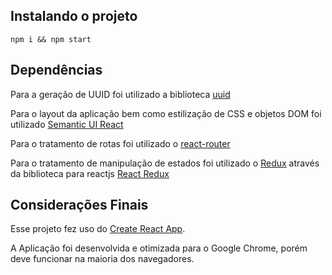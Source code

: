 

## Instalando o projeto

```shell
npm i && npm start
```

## Dependências
Para a geração de UUID foi utilizado a biblioteca [uuid](http://www.ietf.org/rfc/rfc4122.txt)

Para o layout da aplicação bem como estilização de CSS e objetos DOM foi utilizado [Semantic UI React](https://react.semantic-ui.com/introduction)

Para o tratamento de rotas foi utilizado o [react-router](https://github.com/ReactTraining/react-router)

Para o tratamento de manipulação de estados foi utilizado o [Redux](https://redux.js.org/) através da biblioteca para reactjs [React Redux](https://github.com/reactjs/react-redux)


## Considerações Finais

Esse projeto fez uso do [Create React App](https://github.com/facebookincubator/create-react-app).

A Aplicação foi desenvolvida e otimizada para o Google Chrome, porém deve funcionar na maioria dos navegadores.

